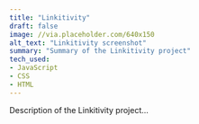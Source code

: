 ```yaml
---
title: "Linkitivity"
draft: false
image: //via.placeholder.com/640x150
alt_text: "Linkitivity screenshot"
summary: "Summary of the Linkitivity project"
tech_used:
- JavaScript
- CSS
- HTML
---
```

Description of the Linkitivity project...
